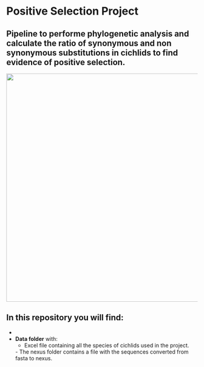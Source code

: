 # Positive Selection Project

## Pipeline to performe phylogenetic analysis and calculate the ratio of synonymous and non synonymous substitutions in cichlids to find evidence of positive selection.

<div align="center">
  <img width="600px" src="https://images.tcdn.com.br/img/img_prod/749804/aulonocara_orange_blue_super_red_5_a_7_cm_ciclideos_lago_malawi_2111_1_0eb5998f95547e24eeb1d6fdb02b3043.jpg">
</div>

## In this repository you will find:

<ul>
  <li> <aroject report](https://github.com/beatriz-lafuente/Phylogenetic-Analysis/blob/main/report/internship_report_22_positive_selection_cichlids.pdf) explaining all the steps of the project. </li>
  <li> <strong>Data folder</strong> with:
    <ul>
      <li> Excel file containing all the species of cichlids used in the project. </li>
    </ul>
- The nexus folder contains a file with the sequences converted from fasta to nexus.


